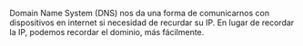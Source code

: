 Domain Name System (DNS) nos da una forma de comunicarnos con dispositivos en internet si necesidad de recurdar su IP. En lugar de recordar la IP, podemos recordar el dominio, más fácilmente.

